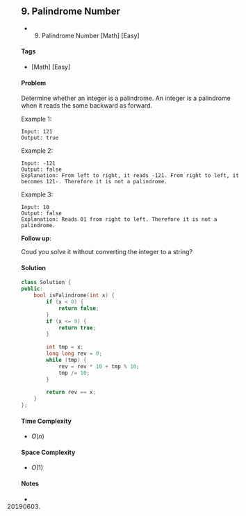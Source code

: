 ## 9. Palindrome Number
- 9. Palindrome Number [Math] [Easy]

#### Tags
- [Math] [Easy]

#### Problem
Determine whether an integer is a palindrome. An integer is a palindrome when it reads the same backward as forward.

Example 1:

    Input: 121
    Output: true
    
Example 2:

    Input: -121
    Output: false
    Explanation: From left to right, it reads -121. From right to left, it becomes 121-. Therefore it is not a palindrome.

Example 3:

    Input: 10
    Output: false
    Explanation: Reads 01 from right to left. Therefore it is not a palindrome.

**Follow up**:

Coud you solve it without converting the integer to a string?

#### Solution
``` C++
class Solution {
public:
    bool isPalindrome(int x) {
        if (x < 0) {
            return false;
        }
        if (x <= 9) {
            return true;
        }
        
        int tmp = x;
        long long rev = 0;
        while (tmp) {
            rev = rev * 10 + tmp % 10;
            tmp /= 10;
        }
        
        return rev == x;
    }
};
```

#### Time Complexity
- $O(n)$

#### Space Complexity
- $O(1)$

#### Notes
- 20190603.
